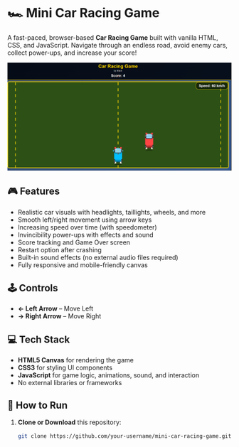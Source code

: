 # 🏎️ Mini Car Racing Game

A fast-paced, browser-based **Car Racing Game** built with vanilla HTML, CSS, and JavaScript. Navigate through an endless road, avoid enemy cars, collect power-ups, and increase your score!

![screenshot](preview.png) 

## 🎮 Features

- Realistic car visuals with headlights, taillights, wheels, and more
- Smooth left/right movement using arrow keys
- Increasing speed over time (with speedometer)
- Invincibility power-ups with effects and sound
- Score tracking and Game Over screen
- Restart option after crashing
- Built-in sound effects (no external audio files required)
- Fully responsive and mobile-friendly canvas

## 🕹️ Controls

- **← Left Arrow** – Move Left  
- **→ Right Arrow** – Move Right  

## 💻 Tech Stack

- **HTML5 Canvas** for rendering the game
- **CSS3** for styling UI components
- **JavaScript** for game logic, animations, sound, and interaction
- No external libraries or frameworks

## 🚀 How to Run

1. **Clone or Download** this repository:
   ```bash
   git clone https://github.com/your-username/mini-car-racing-game.git
